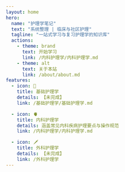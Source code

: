 ```yaml
---
layout: home
hero:
  name: "护理学笔记"
  text: "系统整理 | 临床与社区护理"
  tagline: "一站式学习与复习护理学的知识库"
  actions:
    - theme: brand
      text: 开始学习
      link: /内科护理学/内科护理学.md
    - theme: alt
      text: 关于本站
      link: /about/about.md
features:
  - icon: 🔬
    title: 基础护理学
    details: 【未完成】
    link: /基础护理学/基础护理学.md

  - icon: 🫀
    title: 内科护理学
    details: 涵盖常见内科疾病护理要点与操作规范
    link: /内科护理学/内科护理学.md

  - icon: 🗡️
    title: 外科护理学
    details: 【未完成】
    link: /外科护理学
---
```

